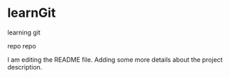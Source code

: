 # learnGit
learning git

repo repo

I am editing the README file. Adding some more details about the project description.
